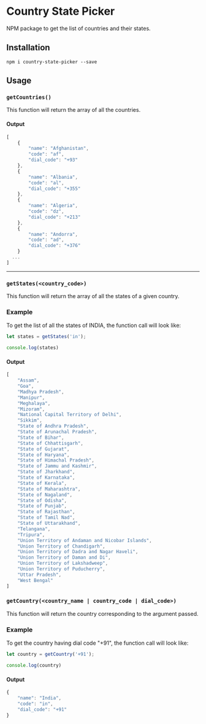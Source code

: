 # Country State Picker

NPM package to get the list of countries and their states.

## Installation

`npm i country-state-picker --save`

## Usage

### `getCountries()`

This function will return the array of all the countries.

#### Output

```javascript
[
    {
        "name": "Afghanistan",
        "code": "af",
        "dial_code": "+93"
    },
    {
        "name": "Albania",
        "code": "al",
        "dial_code": "+355"
    },
    {
        "name": "Algeria",
        "code": "dz",
        "dial_code": "+213"
    },
    {
        "name": "Andorra",
        "code": "ad",
        "dial_code": "+376"
    }
  ...
]
```

---

### `getStates(<country_code>)`

This function will return the array of all the states of a given country.

### Example

To get the list of all the states of INDIA, the function call will look like:

```javascript
let states = getStates('in');

console.log(states)
```

#### Output

```javascript
[
    "Assam",
    "Goa",
    "Madhya Pradesh",
    "Manipur",
    "Meghalaya",
    "Mizoram",
    "National Capital Territory of Delhi",
    "Sikkim",
    "State of Andhra Pradesh",
    "State of Arunachal Pradesh",
    "State of Bihar",
    "State of Chhattisgarh",
    "State of Gujarat",
    "State of Haryana",
    "State of Himachal Pradesh",
    "State of Jammu and Kashmir",
    "State of Jharkhand",
    "State of Karnataka",
    "State of Kerala",
    "State of Maharashtra",
    "State of Nagaland",
    "State of Odisha",
    "State of Punjab",
    "State of Rajasthan",
    "State of Tamil Nad",
    "State of Uttarakhand",
    "Telangana",
    "Tripura",
    "Union Territory of Andaman and Nicobar Islands",
    "Union Territory of Chandigarh",
    "Union Territory of Dadra and Nagar Haveli",
    "Union Territory of Daman and Di",
    "Union Territory of Lakshadweep",
    "Union Territory of Puducherry",
    "Uttar Pradesh",
    "West Bengal"
]
```

### `getCountry(<country_name | country_code | dial_code>)`

This function will return the country corresponding to the argument passed.

### Example

To get the country having dial code "+91", the function call will look like:

```javascript
let country = getCountry('+91');

console.log(country)
```

#### Output

```javascript
{
    "name": "India",
    "code": "in",
    "dial_code": "+91"
}
```
